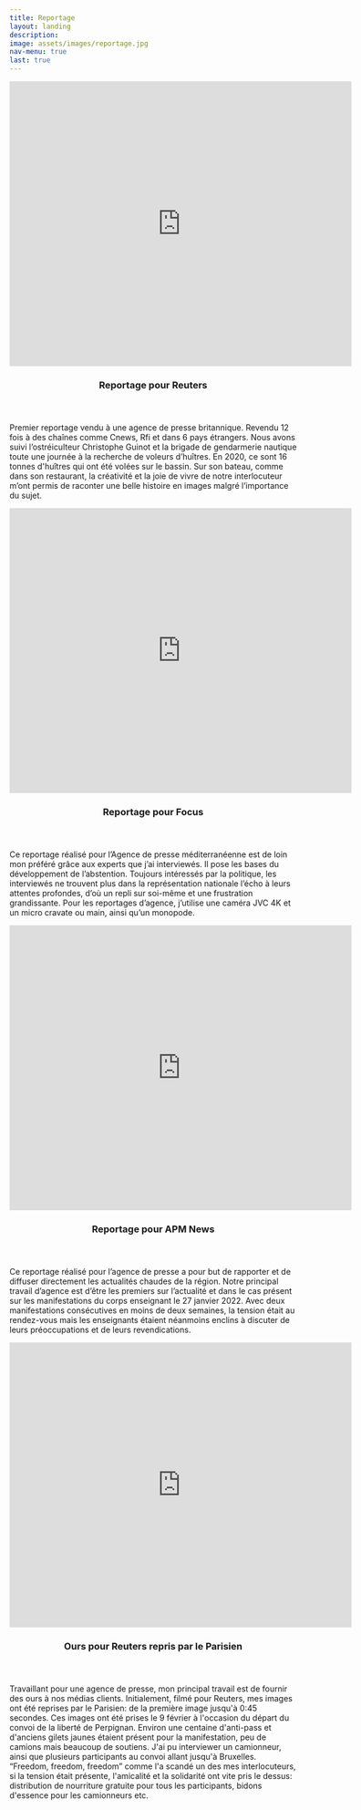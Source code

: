 ```yaml
---
title: Reportage
layout: landing
description: 
image: assets/images/reportage.jpg
nav-menu: true
last: true
---
```



<!-- Main -->
<div id="main">

<!-- One -->
<!-- 
<section id="one">
	<div class="inner">
		<header class="major">
        <h1>Reportage</h1>
		</header>
	</div>
</section>
 -->
<!-- Two -->
<section id="two" class="spotlights">
	<section>
    <iframe width="600" height="500" src="https://www.youtube.com/embed/sIrmapc-trM" title="YouTube video player" frameborder="0" allow="accelerometer; autoplay; clipboard-write; encrypted-media; gyroscope; picture-in-picture" allowfullscreen></iframe>
		<div class="content">
			<div class="inner">
				<header class="major">
					<h3>Reportage pour Reuters</h3>
				</header>
				<p>Premier reportage vendu à une agence de presse britannique. Revendu 12 fois à des chaînes comme Cnews, Rfi et dans 6 pays étrangers. Nous avons suivi l’ostréiculteur Christophe Guinot et la brigade de gendarmerie nautique toute une journée à la recherche de voleurs d’huîtres. En 2020, ce sont 16 tonnes d'huîtres qui ont été volées sur le bassin. Sur son bateau, comme dans son restaurant, la créativité et la joie de vivre de notre interlocuteur m’ont permis de raconter une belle histoire en images malgré l’importance du sujet.</p>
			</div>
		</div>
	</section>
	<section>
    <iframe width="600" height="500" src="https://www.youtube.com/embed/iFH7RhgjbsQ" title="YouTube video player" frameborder="0" allow="accelerometer; autoplay; clipboard-write; encrypted-media; gyroscope; picture-in-picture" allowfullscreen></iframe>
		<div class="content">
			<div class="inner">
				<header class="major">
					<h3>Reportage pour Focus</h3>
				</header>
				<p>Ce reportage réalisé pour l’Agence de presse méditerranéenne est de loin mon préféré grâce aux experts que j’ai interviewés. Il pose les bases du développement de l’abstention. Toujours intéressés par la politique, les interviewés ne trouvent plus dans la représentation nationale l’écho à leurs attentes profondes, d’où un repli sur soi-même et une frustration grandissante. Pour les reportages d’agence, j’utilise une caméra JVC 4K et un micro cravate ou main, ainsi qu’un monopode.</p>
			</div>
		</div>
	</section>
	<section>
    <iframe width="600" height="500" src="https://www.youtube.com/embed/t7uly2TC_fc" title="YouTube video player" frameborder="0" allow="accelerometer; autoplay; clipboard-write; encrypted-media; gyroscope; picture-in-picture" allowfullscreen></iframe>		
    <div class="content">
			<div class="inner">
				<header class="major">
					<h3>Reportage pour APM News</h3>
				</header>
				<p>Ce reportage réalisé pour l’agence de presse a pour but de rapporter et de diffuser directement les actualités chaudes de la région. Notre principal travail d’agence est d’être les premiers sur l’actualité et dans le cas présent sur les manifestations du corps enseignant le 27 janvier 2022. Avec deux manifestations consécutives en moins de deux semaines, la tension était au rendez-vous mais les enseignants étaient néanmoins enclins à discuter de leurs préoccupations et de leurs revendications.</p>
			</div>
		</div>
	</section>
    <section>
    <iframe width="600" height="500" src="https://www.youtube.com/embed/agxfUMahxIU" title="YouTube video player" frameborder="0" allow="accelerometer; autoplay; clipboard-write; encrypted-media; gyroscope; picture-in-picture" allowfullscreen></iframe>
		<div class="content">
			<div class="inner">
				<header class="major">
					<h3>Ours pour Reuters repris par le Parisien</h3>
				</header>
				<p>Travaillant pour une agence de presse, mon principal travail est de fournir des ours à nos médias clients. Initialement, filmé pour Reuters, mes images ont été reprises par le Parisien: de la première image jusqu'à 0:45 secondes. Ces images ont été prises le 9 février à l'occasion du départ du convoi de la liberté de Perpignan. Environ une centaine d'anti-pass et d'anciens gilets jaunes étaient présent pour la manifestation, peu de camions mais beaucoup de soutiens. J'ai pu interviewer un camionneur, ainsi que plusieurs participants au convoi allant jusqu'à Bruxelles. “Freedom, freedom, freedom” comme l'a scandé un des mes interlocuteurs, si la tension était présente, l'amicalité et la solidarité ont vite pris le dessus: distribution de nourriture gratuite pour tous les participants, bidons d'essence pour les camionneurs etc.</p>
			</div>
		</div>
	</section>
</section>

</div>
